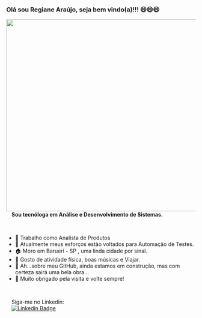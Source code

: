 ### Olá sou Regiane Araújo, seja bem vindo(a)!!!  😄😄😄 

<img align="right" width="505" height="512" src="https://cdn.dribbble.com/users/2646423/screenshots/5507196/media/5540b367737027abdae6ef05bbc2e475.gif">
<br>
<p>&emsp;<strong>Sou tecnóloga em Análise e Desenvolvimento de Sistemas.</strong></p>
<br>

-  🏢 Trabalho como Analista de Produtos
-  💪 Atualmente meus esforços estão voltados para Automação de Testes. 
-  🏠 Moro em Barueri - SP , uma linda cidade por sinal.
-  🤔 Gosto de atividade física, boas músicas e Viajar. 
-  🚧 Ah...sobre meu GitHub, ainda estamos em construção, mas com certeza sairá uma bela obra...
-  👋 Muito obrigado pela visita e volte sempre!
<br>



&emsp;Siga-me no Linkedin: <br>
&emsp;[![Linkedin Badge](https://img.shields.io/badge/-LinkedIn-blue?style=flat-square&logo=Linkedin&logoColor=white&link=https://www.linkedin.com/in/regiane-n-a-61236466/)](https://www.linkedin.com/in/regiane-n-a-61236466/)
<br>
<br>

